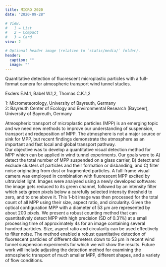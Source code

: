 ```yaml
---
title: MICRO 2020
date: "2020-09-28"

# View.
#   1 = List
#   2 = Compact
#   3 = Card
view: 2

# Optional header image (relative to `static/media/` folder).
header:
  caption: ""
  image: ""
---
```


Quantitative detection of fluorescent microplastic particles with a full-format camera for atmospheric transport wind tunnel studies.

Esders E.M.1, Babel W.1,2, Thomas C.K.1,2

1: Micrometeorology, University of Bayreuth, Germany<br>
2: Bayreuth Center of Ecology and Environmental Research (Bayceer), University of Bayreuth, Germany

Atmospheric transport of microplastic particles (MPP) is an emerging topic and we need new methods to improve our understanding of suspension, transport and redeposition of MPP. The atmosphere is not a major source or sink for MPP, but recent findings demonstrate the atmosphere as an important and fast local and global transport pathway.  
Our objective was to develop a quantitative visual detection method for MPP which can be applied in wind tunnel experiments. Our goals were to A) detect the total number of MPP suspended on a glass carrier,  B) detect and exclude clusters of particles and their formation or disbanding, and C) filter noise originating from dust or fragmented particles. A full-frame visual camera was employed in combination with fluorescent MPP excited by ultraviolet light. Images were analysed using a newly developed software: the image gets reduced to its green channel, followed by an intensity filter which sets green pixels below a carefully selected intensity threshold to zero, and to one above it. This 1-bit image was then processed for the total count of all MPP using their size, aspect ratio, and circularity. Given the optical configuration MPP with a diameter of 53 µm are represented by about 200 pixels. 
We present a robust counting method that can quantitatively detect MPP with high precision (SD of 0.31%) at a small processing time of approximately 4s for an image containing several hundred particles. Size, aspect ratio and circularity can be used effectively to filter noise. The method enabled a robust quantitative detection of fluorescent particles of different diameters down to 53 µm in recent wind tunnel suspension experiments for which we will show the results. Future work will include adjusting the detection method for examining the atmospheric transport of much smaller MPP, different shapes, and a variety of flow conditions.
